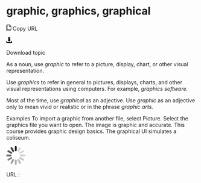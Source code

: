 # graphic, graphics, graphical

![Copy URL](media/graphic-graphics-graphical/Copy.png)
Copy URL

![Download](media/graphic-graphics-graphical/Download.png)

Download topic

As a noun, use *graphic* to refer to a picture, display, chart, or other visual representation.

Use *graphics* to refer in general to pictures, displays, charts, and other visual representations using computers. For example, *graphics software.*

Most of the time, use *graphical* as an adjective. Use *graphic* as an adjective only to mean vivid or realistic or in the phrase *graphic arts.*

Examples
To import a graphic from another file, select Picture.
Select the graphics file you want to open. 
The image is graphic and accurate.
This course provides graphic design basics.
The graphical UI simulates a coliseum.

![In progress](media/graphic-graphics-graphical/activity-large.gif)

URL :
